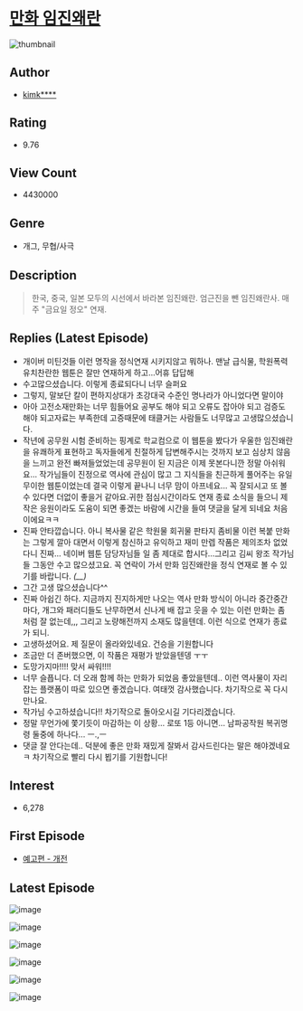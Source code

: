 # [만화 임진왜란](https://comic.naver.com/bestChallenge/list?titleId=722368)
![thumbnail](https://image-comic.pstatic.net/user_contents_data/challenge_comic/2020/05/07/321632/thumbnail_202x164d3aad6cf_4c91_4454_b6e7_9f6f3b452bda_00004224.JPEG)

## Author
- [kimk****](https://comic.naver.com/artistTitle?id=321632)

## Rating
- 9.76

## View Count
- 4430000

## Genre
- 개그, 무협/사극

## Description
> 한국, 중국, 일본 모두의 시선에서 바라본 임진왜란. 엄근진을 뺀 임진왜란사. 매주 "금요일 정오" 연재.

## Replies (Latest Episode)
- 개이버 미틴것들 이런 명작을 정식연재 시키지않고 뭐하나. 맨날 급식물, 학원폭력 유치찬란한 웹툰은 잘만 연재하게 하고...어휴 답답해
- 수고많으셨습니다. 이렇게 종료되다니 너무 슬퍼요
- 그렇지, 말보단 칼이 편하지상대가 초강대국 수준인 명나라가 아니었다면 말이야
- 아아 고전소재만화는 너무 힘들어요 공부도 해야 되고 오류도 잡아야 되고 검증도 해야 되고자료는 부족한데 고증때문에 태클거는 사람들도 너무많고 고생많으셨습니다.
- 작년에 공무원 시험 준비하는 핑계로 학교컴으로 이 웹툰을 봤다가 우울한 임진왜란을 유쾌하게 표현하고 독자들에게 친절하게 답변해주시는 것까지 보고 심상치 않음을 느끼고 완전 빠져들었었는데 공무원이 된 지금은 이제 못본다니깐 정말 아쉬워요... 작가님들이 진정으로 역사에 관심이 많고 그 지식들을 친근하게 풀어주는 유일무이한 웹툰이었는데 결국 이렇게 끝나니 너무 맘이 아프네요... 꼭 잘되시고 또 볼수 있다면 더없이 좋을거 같아요.귀한 점심시간이라도 연재 종료 소식을 들으니 제 작은 응원이라도 도움이 되면 좋겠는 바람에 시간을 들여 댓글을 달게 되네요 처음이에요ㅋㅋ
- 진짜 안타깝습니다. 아니 복사물 같은 학원물 회귀물 판타지 좀비물 이런 복붙 만화는 그렇게 깔아 대면서 이렇게 참신하고 유익하고 재미 만렙 작품은 제의조차 없었다니 진짜... 네이버 웹툰 담당자님들 일 좀 제대로 합시다...그리고 김씨 왕조 작가님들 그동안 수고 많으셨고요. 꼭 연락이 가서 만화 임진왜란을 정식 연재로 볼 수 있기를 바랍니다. _(__)_
- 그간 고생 많으셨습니다^^
- 진짜 아쉽긴 하다. 지금까지 진지하게만 나오는 역사 만화 방식이 아니라 중간중간마다, 개그와 패러디들도 난무하면서 신나게 배 잡고 웃을 수 있는 이런 만화는 좀 처럼 잘 없는데,,, 그리고 노량해전까지 소재도 많을텐데. 이런 식으로 연재가 종료가 되니.
- 고생하셨어요. 제 질문이 올라와있네요. 건승을 기원합니다
- 조금만 더 존버했으면, 이 작품은 재평가 받았을텐뎅 ㅜㅜ
- 도망가지마!!!! 맞서 싸워!!!!
- 너무 슬픕니다. 더 오래 함께 하는 만화가 되었음 좋았을텐데.. 이런 역사물이 자리잡는 플랫폼이 따로 있으면 좋겠습니다. 여태껏 감사했습니다. 차기작으로 꼭 다시 만나요.
- 작가님 수고하셨습니다!! 차기작으로 돌아오시길 기다리겠습니다.
- 정말 무언가에 쫓기듯이 마감하는 이 상황... 로또 1등 아니면... 남파공작원 복귀명령 둘중에 하나다... ㅡ.,ㅡ
- 댓글 잘 안다는데.. 덕분에 좋은 만화 재밌게 잘봐서 감사드린다는 말은 해야겠네요 ㅋ 차기작으로 빨리 다시 뵙기를 기원합니다!

## Interest
- 6,278

## First Episode
- [예고편 - 개전](https://comic.naver.com/bestChallenge/detail?titleId=722368&no=1)

## Latest Episode
![image](https://image-comic.pstatic.net/user_contents_data/challenge_comic/2021/11/19/321632/upload_4122312514957632101.jpeg)

![image](https://image-comic.pstatic.net/user_contents_data/challenge_comic/2021/11/19/321632/upload_7292790568913232944.jpeg)

![image](https://image-comic.pstatic.net/user_contents_data/challenge_comic/2021/11/19/321632/upload_3545003820971274597.jpeg)

![image](https://image-comic.pstatic.net/user_contents_data/challenge_comic/2021/11/19/321632/upload_3691034361755744563.jpeg)

![image](https://image-comic.pstatic.net/user_contents_data/challenge_comic/2021/11/19/321632/upload_3761462471038480483.jpeg)

![image](https://image-comic.pstatic.net/user_contents_data/challenge_comic/2021/11/19/321632/upload_7233115481553581410.jpeg)
